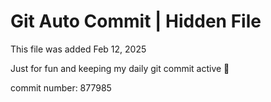 # Git Auto Commit | Hidden File

This file was added Feb 12, 2025

Just for fun and keeping my daily git commit active 🤪

commit number: 877985
